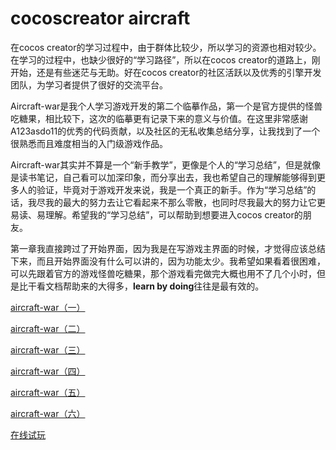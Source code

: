 # cocoscreator aircraft

在cocos creator的学习过程中，由于群体比较少，所以学习的资源也相对较少。在学习的过程中，也缺少很好的“学习路径”，所以在cocos creator的道路上，刚开始，还是有些迷茫与无助。好在cocos creator的社区活跃以及优秀的引擎开发团队，为学习者提供了很好的交流平台。

Aircraft-war是我个人学习游戏开发的第二个临摹作品，第一个是官方提供的怪兽吃糖果，相比较下，这次的临摹更有记录下来的意义与价值。在这里非常感谢A123asdo11的优秀的代码贡献，以及社区的无私收集总结分享，让我找到了一个很熟悉而且难度相当的入门级游戏作品。

Aircraft-war其实并不算是一个“新手教学”，更像是个人的“学习总结”，但是就像是读书笔记，自己看可以加深印象，而分享出去，我也希望自己的理解能够得到更多人的验证，毕竟对于游戏开发来说，我是一个真正的新手。作为“学习总结”的话，我尽我的最大的努力去让它看起来不那么零散，也同时尽我最大的努力让它更易读、易理解。希望我的“学习总结”，可以帮助到想要进入cocos creator的朋友。

第一章我直接跨过了开始界面，因为我是在写游戏主界面的时候，才觉得应该总结下来，而且开始界面没有什么可以讲的，因为功能太少。我希望如果看着很困难，可以先跟着官方的游戏怪兽吃糖果，那个游戏看完做完大概也用不了几个小时，但是比干看文档帮助来的大得多，**learn by doing**往往是最有效的。

[aircraft-war（一）](http://www.jianshu.com/p/def0b01d8914)

[aircraft-war（二）](http://www.jianshu.com/p/f90277c7fcdb)

[aircraft-war（三）](http://www.jianshu.com/p/0e231a4157ed)

[aircraft-war（四）](http://www.jianshu.com/p/a4c472fe7c40)

[aircraft-war（五）](http://www.jianshu.com/p/af449c816bc1)

[aircraft-war（六）](http://www.jianshu.com/p/8b8a2145f26f)

[在线试玩](http://47.92.29.165:7001/web-mobile/index.html)
